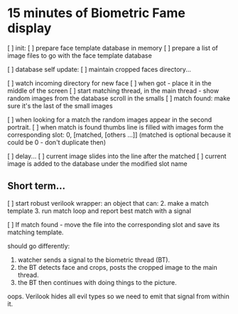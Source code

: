 # 15 minutes of Biometric Fame display

[ ] init:
    [ ] prepare face template database in memory
    [ ] prepare a list of image files to go with the face template database

[ ] database self update:
    [ ] maintain cropped faces directory...

[ ] watch incoming directory for new face
[ ] when got - place it in the middle of the screen
[ ] start matching thread, in the main thread - show random images from the database scroll in the smalls
[ ] match found: make sure it's the last of the small images


[ ] when looking for a match the random images appear in the second portrait.
[ ] when match is found thumbs line is filled with images form the corresponding slot: 0, [matched, [others ...]]
    (matched is optional because it could be 0 - don't duplicate then)

[ ] delay...
[ ] current image slides into the line after the matched
[ ] current image is added to the database under the modified slot name

## Short term...

[ ] start robust verilook wrapper: an object that can:
    2. make a match template
    3. run match loop and report best match with a signal

[ ] If match found - move the file into the corresponding slot and save its matching template.

should go differently:

1. watcher sends a signal to the biometric thread (BT).
2. the BT detects face and crops, posts the cropped image to the main thread.
3. the BT then continues with doing things to the picture.

oops. Verilook hides all evil types so we need to emit that signal from within it.
